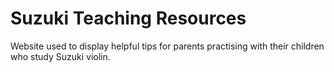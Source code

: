 # Suzuki Teaching Resources

Website used to display helpful tips for parents practising with their children who study Suzuki violin.
